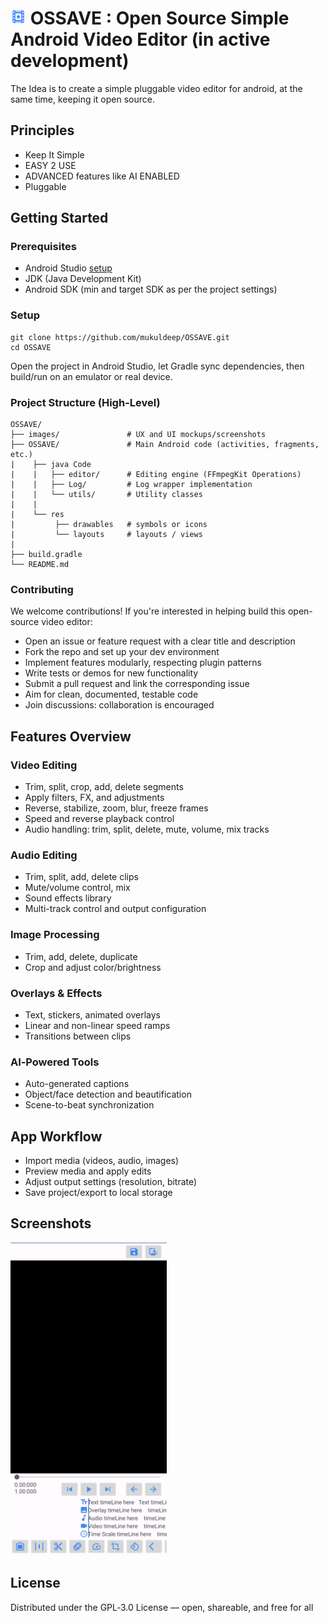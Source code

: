 # <img src="https://raw.githubusercontent.com/mukuldeep/OSSAVE/refs/heads/main/OSSAVE/app/src/main/ic_launcher-playstore.png" width="25" title="logo"> OSSAVE : Open Source Simple Android Video Editor (in active development)

The Idea is to create a simple pluggable video editor for android, at the same time, keeping it open source.

## Principles
* Keep It Simple
* EASY 2 USE
* ADVANCED features like AI ENABLED
* Pluggable

## Getting Started
### Prerequisites
  - Android Studio [setup](https://developer.android.com/studio/install)
  - JDK (Java Development Kit)
  - Android SDK (min and target SDK as per the project settings)
### Setup

```
git clone https://github.com/mukuldeep/OSSAVE.git
cd OSSAVE
```
Open the project in Android Studio, let Gradle sync dependencies, then build/run on an emulator or real device.

### Project Structure (High-Level)
```
OSSAVE/
├── images/               # UX and UI mockups/screenshots
├── OSSAVE/               # Main Android code (activities, fragments, etc.)
|    ├── java Code
|    |   ├── editor/      # Editing engine (FFmpegKit Operations)
|    |   ├── Log/         # Log wrapper implementation
|    |   └── utils/       # Utility classes
|    |
|    └── res
|         ├── drawables   # symbols or icons
|         └── layouts     # layouts / views
|
├── build.gradle     
└── README.md
```

### Contributing
We welcome contributions! If you're interested in helping build this open-source video editor:
  - Open an issue or feature request with a clear title and description
  - Fork the repo and set up your dev environment
  - Implement features modularly, respecting plugin patterns
  - Write tests or demos for new functionality
  - Submit a pull request and link the corresponding issue
  - Aim for clean, documented, testable code
  - Join discussions: collaboration is encouraged

## Features Overview
### Video Editing
  - Trim, split, crop, add, delete segments
  - Apply filters, FX, and adjustments
  - Reverse, stabilize, zoom, blur, freeze frames
  - Speed and reverse playback control
  - Audio handling: trim, split, delete, mute, volume, mix tracks
### Audio Editing
  - Trim, split, add, delete clips
  - Mute/volume control, mix
  - Sound effects library
  - Multi-track control and output configuration

### Image Processing
  - Trim, add, delete, duplicate
  - Crop and adjust color/brightness

### Overlays & Effects
  - Text, stickers, animated overlays
  - Linear and non-linear speed ramps
  - Transitions between clips

### AI‑Powered Tools
  - Auto-generated captions
  - Object/face detection and beautification
  - Scene-to-beat synchronization

## App Workflow
  - Import media (videos, audio, images)
  - Preview media and apply edits
  - Adjust output settings (resolution, bitrate)
  - Save project/export to local storage

## Screenshots
<p align="left">
  <img src="./images/Screenshot_20231214_033218.jpg" width="250" title="Initial UI">
</p>

## License
Distributed under the GPL‑3.0 License — open, shareable, and free for all
